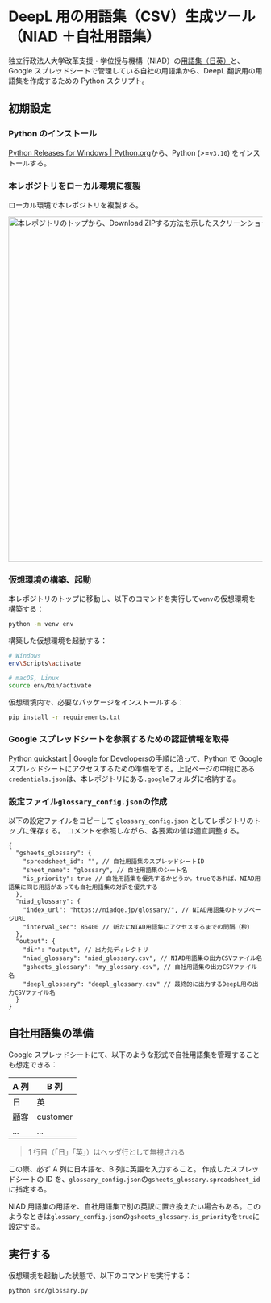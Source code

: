 # DeepL 用の用語集（CSV）生成ツール（NIAD ＋自社用語集）

独立行政法人大学改革支援・学位授与機構（NIAD）の[用語集（日英）](https://niadqe.jp/glossary/)と、Google スプレッドシートで管理している自社の用語集から、DeepL 翻訳用の用語集を作成するための Python スクリプト。

## 初期設定

### Python のインストール

[Python Releases for Windows | Python.org](https://www.python.org/downloads/windows/)から、Python (>=`v3.10`) をインストールする。

### 本レポジトリをローカル環境に複製

ローカル環境で本レポジトリを複製する。

<img width="684" alt="本レポジトリのトップから、Download ZIPする方法を示したスクリーンショット画像" src="https://github.com/ttsukagoshi/niad-deepl-glossary-generator/assets/55706659/ab4ae8d1-028d-44d7-9235-f863b4dffcdc">


### 仮想環境の構築、起動

本レポジトリのトップに移動し、以下のコマンドを実行して`venv`の仮想環境を構築する：

```bash
python -m venv env
```

構築した仮想環境を起動する：

```bash
# Windows
env\Scripts\activate

# macOS, Linux
source env/bin/activate
```

仮想環境内で、必要なパッケージをインストールする：

```bash
pip install -r requirements.txt
```

### Google スプレッドシートを参照するための認証情報を取得

[Python quickstart | Google for Developers](https://developers.google.com/sheets/api/quickstart/python)の手順に沿って、Python で Google スプレッドシートにアクセスするための準備をする。上記ページの中段にある`credentials.json`は、本レポジトリにある`.google`フォルダに格納する。

### 設定ファイル`glossary_config.json`の作成

以下の設定ファイルをコピーして `glossary_config.json` としてレポジトリのトップに保存する。
コメントを参照しながら、各要素の値は適宜調整する。

```jsonc
{
  "gsheets_glossary": {
    "spreadsheet_id": "", // 自社用語集のスプレッドシートID
    "sheet_name": "glossary", // 自社用語集のシート名
    "is_priority": true // 自社用語集を優先するかどうか。trueであれば、NIAD用語集に同じ用語があっても自社用語集の対訳を優先する
  },
  "niad_glossary": {
    "index_url": "https://niadqe.jp/glossary/", // NIAD用語集のトップページURL
    "interval_sec": 86400 // 新たにNIAD用語集にアクセスするまでの間隔（秒）
  },
  "output": {
    "dir": "output", // 出力先ディレクトリ
    "niad_glossary": "niad_glossary.csv", // NIAD用語集の出力CSVファイル名
    "gsheets_glossary": "my_glossary.csv", // 自社用語集の出力CSVファイル名
    "deepl_glossary": "deepl_glossary.csv" // 最終的に出力するDeepL用の出力CSVファイル名
  }
}
```

## 自社用語集の準備

Google スプレッドシートにて、以下のような形式で自社用語集を管理することも想定できる：

| A 列 | B 列     |
| ---- | -------- |
| 日   | 英       |
| 顧客 | customer |
| ...  | ...      |

> 1 行目（「日」「英」）はヘッダ行として無視される

この際、必ず A 列に日本語を、B 列に英語を入力すること。
作成したスプレッドシートの ID を、`glossary_config.json`の`gsheets_glossary.spreadsheet_id`に指定する。

NIAD 用語集の用語を、自社用語集で別の英訳に置き換えたい場合もある。このようなときは`glossary_config.json`の`gsheets_glossary.is_priority`を`true`に設定する。

## 実行する

仮想環境を起動した状態で、以下のコマンドを実行する：

```bash
python src/glossary.py
```
